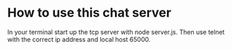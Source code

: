 # How to use this chat server

In your terminal start up the tcp server with node server.js. Then  use telnet with the correct ip
address and local host 65000.
